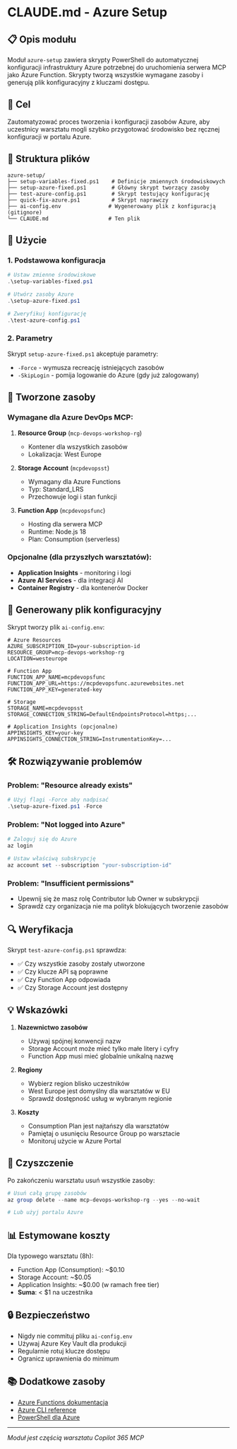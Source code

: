 # CLAUDE.md - Azure Setup

## 📋 Opis modułu

Moduł `azure-setup` zawiera skrypty PowerShell do automatycznej konfiguracji infrastruktury Azure potrzebnej do uruchomienia serwera MCP jako Azure Function. Skrypty tworzą wszystkie wymagane zasoby i generują plik konfiguracyjny z kluczami dostępu.

## 🎯 Cel

Zautomatyzować proces tworzenia i konfiguracji zasobów Azure, aby uczestnicy warsztatu mogli szybko przygotować środowisko bez ręcznej konfiguracji w portalu Azure.

## 📁 Struktura plików

```
azure-setup/
├── setup-variables-fixed.ps1    # Definicje zmiennych środowiskowych
├── setup-azure-fixed.ps1        # Główny skrypt tworzący zasoby
├── test-azure-config.ps1        # Skrypt testujący konfigurację
├── quick-fix-azure.ps1          # Skrypt naprawczy
├── ai-config.env               # Wygenerowany plik z konfiguracją (gitignore)
└── CLAUDE.md                   # Ten plik
```

## 🚀 Użycie

### 1. Podstawowa konfiguracja

```powershell
# Ustaw zmienne środowiskowe
.\setup-variables-fixed.ps1

# Utwórz zasoby Azure
.\setup-azure-fixed.ps1

# Zweryfikuj konfigurację
.\test-azure-config.ps1
```

### 2. Parametry

Skrypt `setup-azure-fixed.ps1` akceptuje parametry:
- `-Force` - wymusza recreację istniejących zasobów
- `-SkipLogin` - pomija logowanie do Azure (gdy już zalogowany)

## 🔧 Tworzone zasoby

### Wymagane dla Azure DevOps MCP:
1. **Resource Group** (`mcp-devops-workshop-rg`)
   - Kontener dla wszystkich zasobów
   - Lokalizacja: West Europe

2. **Storage Account** (`mcpdevopsst`)
   - Wymagany dla Azure Functions
   - Typ: Standard_LRS
   - Przechowuje logi i stan funkcji

3. **Function App** (`mcpdevopsfunc`)
   - Hosting dla serwera MCP
   - Runtime: Node.js 18
   - Plan: Consumption (serverless)

### Opcjonalne (dla przyszłych warsztatów):
- **Application Insights** - monitoring i logi
- **Azure AI Services** - dla integracji AI
- **Container Registry** - dla kontenerów Docker

## 📝 Generowany plik konfiguracyjny

Skrypt tworzy plik `ai-config.env`:

```env
# Azure Resources
AZURE_SUBSCRIPTION_ID=your-subscription-id
RESOURCE_GROUP=mcp-devops-workshop-rg
LOCATION=westeurope

# Function App
FUNCTION_APP_NAME=mcpdevopsfunc
FUNCTION_APP_URL=https://mcpdevopsfunc.azurewebsites.net
FUNCTION_APP_KEY=generated-key

# Storage
STORAGE_NAME=mcpdevopsst
STORAGE_CONNECTION_STRING=DefaultEndpointsProtocol=https;...

# Application Insights (opcjonalne)
APPINSIGHTS_KEY=your-key
APPINSIGHTS_CONNECTION_STRING=InstrumentationKey=...
```

## 🛠️ Rozwiązywanie problemów

### Problem: "Resource already exists"
```powershell
# Użyj flagi -Force aby nadpisać
.\setup-azure-fixed.ps1 -Force
```

### Problem: "Not logged into Azure"
```powershell
# Zaloguj się do Azure
az login

# Ustaw właściwą subskrypcję
az account set --subscription "your-subscription-id"
```

### Problem: "Insufficient permissions"
- Upewnij się że masz rolę Contributor lub Owner w subskrypcji
- Sprawdź czy organizacja nie ma polityk blokujących tworzenie zasobów

## 🔍 Weryfikacja

Skrypt `test-azure-config.ps1` sprawdza:
- ✅ Czy wszystkie zasoby zostały utworzone
- ✅ Czy klucze API są poprawne
- ✅ Czy Function App odpowiada
- ✅ Czy Storage Account jest dostępny

## 💡 Wskazówki

1. **Nazewnictwo zasobów**
   - Używaj spójnej konwencji nazw
   - Storage Account może mieć tylko małe litery i cyfry
   - Function App musi mieć globalnie unikalną nazwę

2. **Regiony**
   - Wybierz region blisko uczestników
   - West Europe jest domyślny dla warsztatów w EU
   - Sprawdź dostępność usług w wybranym regionie

3. **Koszty**
   - Consumption Plan jest najtańszy dla warsztatów
   - Pamiętaj o usunięciu Resource Group po warsztacie
   - Monitoruj użycie w Azure Portal

## 🧹 Czyszczenie

Po zakończeniu warsztatu usuń wszystkie zasoby:

```powershell
# Usuń całą grupę zasobów
az group delete --name mcp-devops-workshop-rg --yes --no-wait

# Lub użyj portalu Azure
```

## 📊 Estymowane koszty

Dla typowego warsztatu (8h):
- Function App (Consumption): ~$0.10
- Storage Account: ~$0.05
- Application Insights: ~$0.00 (w ramach free tier)
- **Suma**: < $1 na uczestnika

## 🔒 Bezpieczeństwo

- Nigdy nie commituj pliku `ai-config.env`
- Używaj Azure Key Vault dla produkcji
- Regularnie rotuj klucze dostępu
- Ogranicz uprawnienia do minimum

## 📚 Dodatkowe zasoby

- [Azure Functions dokumentacja](https://docs.microsoft.com/azure/azure-functions/)
- [Azure CLI reference](https://docs.microsoft.com/cli/azure/)
- [PowerShell dla Azure](https://docs.microsoft.com/powershell/azure/)

---
*Moduł jest częścią warsztatu Copilot 365 MCP*